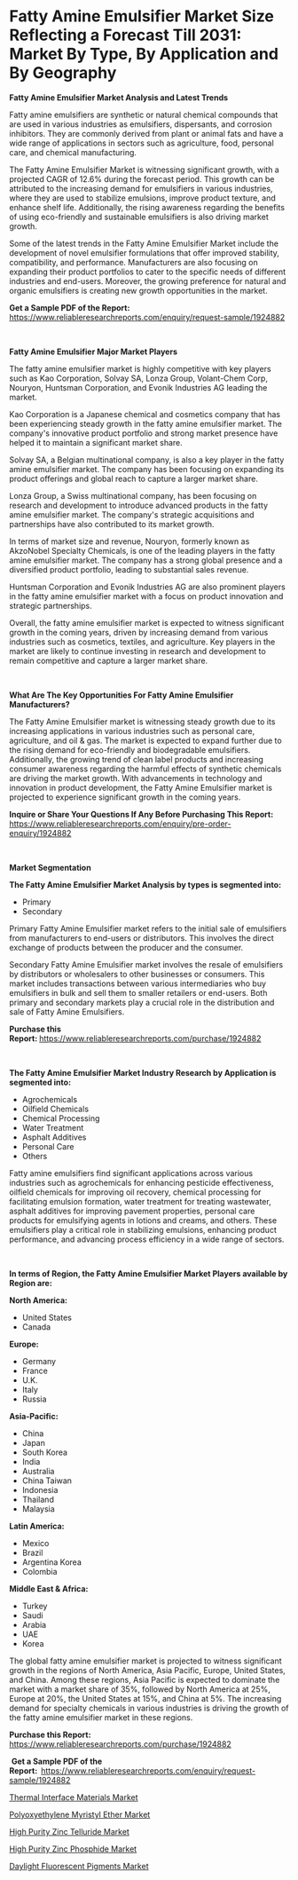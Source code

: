 <p><h1>Fatty Amine Emulsifier Market Size Reflecting a Forecast Till 2031: Market By Type, By Application and By Geography</h1></p><p><strong>Fatty Amine Emulsifier Market Analysis and Latest Trends</strong></p>
<p><p>Fatty amine emulsifiers are synthetic or natural chemical compounds that are used in various industries as emulsifiers, dispersants, and corrosion inhibitors. They are commonly derived from plant or animal fats and have a wide range of applications in sectors such as agriculture, food, personal care, and chemical manufacturing.</p><p>The Fatty Amine Emulsifier Market is witnessing significant growth, with a projected CAGR of 12.6% during the forecast period. This growth can be attributed to the increasing demand for emulsifiers in various industries, where they are used to stabilize emulsions, improve product texture, and enhance shelf life. Additionally, the rising awareness regarding the benefits of using eco-friendly and sustainable emulsifiers is also driving market growth.</p><p>Some of the latest trends in the Fatty Amine Emulsifier Market include the development of novel emulsifier formulations that offer improved stability, compatibility, and performance. Manufacturers are also focusing on expanding their product portfolios to cater to the specific needs of different industries and end-users. Moreover, the growing preference for natural and organic emulsifiers is creating new growth opportunities in the market.</p></p>
<p><strong>Get a Sample PDF of the Report:&nbsp;</strong> <a href="https://www.reliableresearchreports.com/enquiry/request-sample/1924882">https://www.reliableresearchreports.com/enquiry/request-sample/1924882</a></p>
<p>&nbsp;</p>
<p><strong>Fatty Amine Emulsifier Major Market Players</strong></p>
<p><p>The fatty amine emulsifier market is highly competitive with key players such as Kao Corporation, Solvay SA, Lonza Group, Volant-Chem Corp, Nouryon, Huntsman Corporation, and Evonik Industries AG leading the market. </p><p>Kao Corporation is a Japanese chemical and cosmetics company that has been experiencing steady growth in the fatty amine emulsifier market. The company's innovative product portfolio and strong market presence have helped it to maintain a significant market share.</p><p>Solvay SA, a Belgian multinational company, is also a key player in the fatty amine emulsifier market. The company has been focusing on expanding its product offerings and global reach to capture a larger market share.</p><p>Lonza Group, a Swiss multinational company, has been focusing on research and development to introduce advanced products in the fatty amine emulsifier market. The company's strategic acquisitions and partnerships have also contributed to its market growth.</p><p>In terms of market size and revenue, Nouryon, formerly known as AkzoNobel Specialty Chemicals, is one of the leading players in the fatty amine emulsifier market. The company has a strong global presence and a diversified product portfolio, leading to substantial sales revenue.</p><p>Huntsman Corporation and Evonik Industries AG are also prominent players in the fatty amine emulsifier market with a focus on product innovation and strategic partnerships.</p><p>Overall, the fatty amine emulsifier market is expected to witness significant growth in the coming years, driven by increasing demand from various industries such as cosmetics, textiles, and agriculture. Key players in the market are likely to continue investing in research and development to remain competitive and capture a larger market share.</p></p>
<p>&nbsp;</p>
<p><strong>What Are The Key Opportunities For Fatty Amine Emulsifier Manufacturers?</strong></p>
<p><p>The Fatty Amine Emulsifier market is witnessing steady growth due to its increasing applications in various industries such as personal care, agriculture, and oil & gas. The market is expected to expand further due to the rising demand for eco-friendly and biodegradable emulsifiers. Additionally, the growing trend of clean label products and increasing consumer awareness regarding the harmful effects of synthetic chemicals are driving the market growth. With advancements in technology and innovation in product development, the Fatty Amine Emulsifier market is projected to experience significant growth in the coming years.</p></p>
<p><strong>Inquire or Share Your Questions If Any Before Purchasing This Report:</strong> <a href="https://www.reliableresearchreports.com/enquiry/pre-order-enquiry/1924882">https://www.reliableresearchreports.com/enquiry/pre-order-enquiry/1924882</a></p>
<p>&nbsp;</p>
<p><strong>Market Segmentation</strong></p>
<p><strong>The Fatty Amine Emulsifier Market Analysis by types is segmented into:</strong></p>
<p><ul><li>Primary</li><li>Secondary</li></ul></p>
<p><p>Primary Fatty Amine Emulsifier market refers to the initial sale of emulsifiers from manufacturers to end-users or distributors. This involves the direct exchange of products between the producer and the consumer. </p><p>Secondary Fatty Amine Emulsifier market involves the resale of emulsifiers by distributors or wholesalers to other businesses or consumers. This market includes transactions between various intermediaries who buy emulsifiers in bulk and sell them to smaller retailers or end-users. Both primary and secondary markets play a crucial role in the distribution and sale of Fatty Amine Emulsifiers.</p></p>
<p><strong>Purchase this Report:&nbsp;</strong><a href="https://www.reliableresearchreports.com/purchase/1924882">https://www.reliableresearchreports.com/purchase/1924882</a></p>
<p>&nbsp;</p>
<p><strong>The Fatty Amine Emulsifier Market Industry Research by Application is segmented into:</strong></p>
<p><ul><li>Agrochemicals</li><li>Oilfield Chemicals</li><li>Chemical Processing</li><li>Water Treatment</li><li>Asphalt Additives</li><li>Personal Care</li><li>Others</li></ul></p>
<p><p>Fatty amine emulsifiers find significant applications across various industries such as agrochemicals for enhancing pesticide effectiveness, oilfield chemicals for improving oil recovery, chemical processing for facilitating emulsion formation, water treatment for treating wastewater, asphalt additives for improving pavement properties, personal care products for emulsifying agents in lotions and creams, and others. These emulsifiers play a critical role in stabilizing emulsions, enhancing product performance, and advancing process efficiency in a wide range of sectors.</p></p>
<p>&nbsp;</p>
<p><strong>In terms of Region, the Fatty Amine Emulsifier Market Players available by Region are:</strong></p>
<p>
    <p> <strong> North America: </strong>
        <ul>
            <li>United States</li>
            <li>Canada</li>
        </ul>
        </p> 
    <p> <strong> Europe: </strong>
        <ul>
            <li>Germany</li>
            <li>France</li>
            <li>U.K.</li>
            <li>Italy</li>
            <li>Russia</li>
        </ul>
        </p> 
    <p> <strong> Asia-Pacific: </strong>
        <ul>
            <li>China</li>
            <li>Japan</li>
            <li>South Korea</li>
            <li>India</li>
            <li>Australia</li>
            <li>China Taiwan</li>
            <li>Indonesia</li>
            <li>Thailand</li>
            <li>Malaysia</li>
        </ul>
        </p> 
    <p> <strong> Latin America: </strong>
        <ul>
            <li>Mexico</li>
            <li>Brazil</li>
            <li>Argentina Korea</li>
            <li>Colombia</li>
        </ul>
        </p> 
    <p> <strong> Middle East & Africa: </strong>
        <ul>
            <li>Turkey</li>
            <li>Saudi</li>
            <li>Arabia</li>
            <li>UAE</li>
            <li>Korea</li>
        </ul>
    </p>
    </p>
<p><p>The global fatty amine emulsifier market is projected to witness significant growth in the regions of North America, Asia Pacific, Europe, United States, and China. Among these regions, Asia Pacific is expected to dominate the market with a market share of 35%, followed by North America at 25%, Europe at 20%, the United States at 15%, and China at 5%. The increasing demand for specialty chemicals in various industries is driving the growth of the fatty amine emulsifier market in these regions.</p></p>
<p><strong>Purchase this Report: </strong><a href="https://www.reliableresearchreports.com/purchase/1924882">https://www.reliableresearchreports.com/purchase/1924882</a></p>
<p>&nbsp;<strong>Get a Sample PDF of the Report:&nbsp;&nbsp;</strong><a href="https://www.reliableresearchreports.com/enquiry/request-sample/1924882">https://www.reliableresearchreports.com/enquiry/request-sample/1924882</a></p>
<p><strong></strong></p>
<p><p><a href="https://view.publitas.com/reportprime-1/thermal-interface-materials-market-centers-on-aspects-such-as-market-growth-market-share-market-opportunity-and-projected-forecasts-spanning-from-2024-to-2031/">Thermal Interface Materials Market</a></p><p><a href="https://github.com/johnbach50/Market-Research-Report-List-2/blob/main/polyoxyethylene-myristyl-ether-market.md">Polyoxyethylene Myristyl Ether Market</a></p><p><a href="https://military-diascia-e68.notion.site/High-Purity-Zinc-Telluride-Market-Size-Market-Trends-and-Growth-Outlook-forecasted-for-period-from-9c2123f22fbd4862a11efcb77af1f45e">High Purity Zinc Telluride Market</a></p><p><a href="https://gentle-editor-9db.notion.site/High-Purity-Zinc-Phosphide-Market-Size-Focuses-on-Market-Dynamics-In-Depth-Analysis-and-Future-Proj-92efe9c2be7d4b6b902060ed93118c4c">High Purity Zinc Phosphide Market</a></p><p><a href="https://view.publitas.com/reportprime-1/daylight-fluorescent-pigments-market-size-reflecting-a-forecast-till-2031-market-by-type-by-application-and-by-geography/">Daylight Fluorescent Pigments Market</a></p></p>
